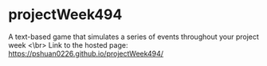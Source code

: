 # projectWeek494
A text-based game that simulates a series of events throughout your project week <\br>
Link to the hosted page: <https://pshuan0226.github.io/projectWeek494/>

